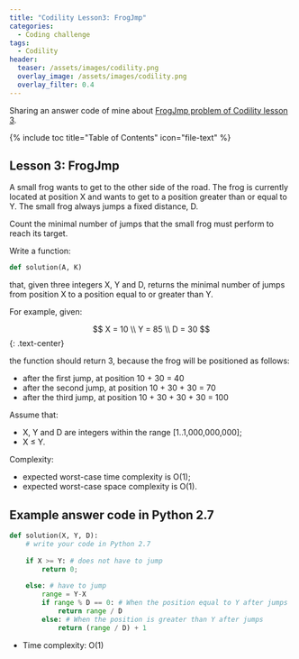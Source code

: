 ```yaml
---
title: "Codility Lesson3: FrogJmp"
categories:
  - Coding challenge
tags:
  - Codility
header:
  teaser: /assets/images/codility.png
  overlay_image: /assets/images/codility.png
  overlay_filter: 0.4
---
```


Sharing an answer code of mine about [FrogJmp problem of Codility lesson 3](https://codility.com/programmers/lessons/3-time_complexity/frog_jmp/start/).

{% include toc title="Table of Contents" icon="file-text" %}

## Lesson 3: FrogJmp
A small frog wants to get to the other side of the road. The frog is currently located at position X and wants to get to a position greater than or equal to Y. The small frog always jumps a fixed distance, D.

Count the minimal number of jumps that the small frog must perform to reach its target.

Write a function:
```python
def solution(A, K)
```
that, given three integers X, Y and D, returns the minimal number of jumps from position X to a position equal to or greater than Y.

For example, given:

$$
  X = 10 \\
  Y = 85 \\
  D = 30
$${: .text-center}

the function should return 3, because the frog will be positioned as follows:
- after the first jump, at position 10 + 30 = 40
- after the second jump, at position 10 + 30 + 30 = 70
- after the third jump, at position 10 + 30 + 30 + 30 = 100

Assume that:
- X, Y and D are integers within the range [1..1,000,000,000];
- X ≤ Y.

Complexity:
- expected worst-case time complexity is O(1);
- expected worst-case space complexity is O(1).

## Example answer code in Python 2.7

```python
def solution(X, Y, D):
    # write your code in Python 2.7
    
    if X >= Y: # does not have to jump
        return 0;
        
    else: # have to jump
        range = Y-X
        if range % D == 0: # When the position equal to Y after jumps
            return range / D
        else: # When the position is greater than Y after jumps
            return (range / D) + 1
```
- Time complexity: O(1)